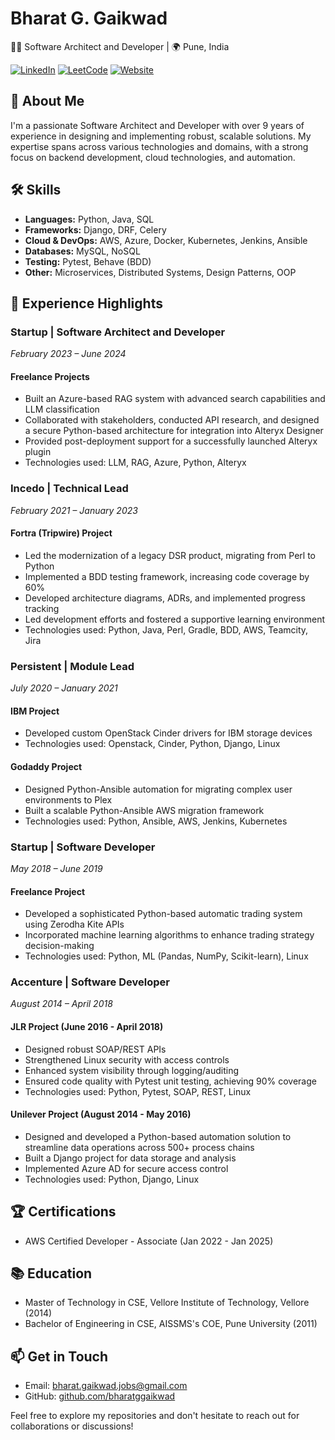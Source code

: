 # Bharat G. Gaikwad

👨‍💻 Software Architect and Developer | 🌍 Pune, India

[![LinkedIn](https://img.shields.io/badge/LinkedIn-Connect-blue)](https://www.linkedin.com/in/bharatgaikwad)
[![LeetCode](https://img.shields.io/badge/LeetCode-Profile-orange)](https://leetcode.com/u/bharatgaikwad)
[![Website](https://img.shields.io/badge/Website-Visit-green)](https://greatbharat.in)

## 👋 About Me

I'm a passionate Software Architect and Developer with over 9 years of experience in designing and implementing robust, scalable solutions. My expertise spans across various technologies and domains, with a strong focus on backend development, cloud technologies, and automation.

## 🛠️ Skills

- **Languages:** Python, Java, SQL
- **Frameworks:** Django, DRF, Celery
- **Cloud & DevOps:** AWS, Azure, Docker, Kubernetes, Jenkins, Ansible
- **Databases:** MySQL, NoSQL
- **Testing:** Pytest, Behave (BDD)
- **Other:** Microservices, Distributed Systems, Design Patterns, OOP

## 🚀 Experience Highlights

### Startup | Software Architect and Developer
*February 2023 – June 2024*

#### Freelance Projects
- Built an Azure-based RAG system with advanced search capabilities and LLM classification
- Collaborated with stakeholders, conducted API research, and designed a secure Python-based architecture for integration into Alteryx Designer
- Provided post-deployment support for a successfully launched Alteryx plugin
- Technologies used: LLM, RAG, Azure, Python, Alteryx

### Incedo | Technical Lead
*February 2021 – January 2023*

#### Fortra (Tripwire) Project
- Led the modernization of a legacy DSR product, migrating from Perl to Python
- Implemented a BDD testing framework, increasing code coverage by 60%
- Developed architecture diagrams, ADRs, and implemented progress tracking
- Led development efforts and fostered a supportive learning environment
- Technologies used: Python, Java, Perl, Gradle, BDD, AWS, Teamcity, Jira

### Persistent | Module Lead
*July 2020 – January 2021*

#### IBM Project
- Developed custom OpenStack Cinder drivers for IBM storage devices
- Technologies used: Openstack, Cinder, Python, Django, Linux

#### Godaddy Project
- Designed Python-Ansible automation for migrating complex user environments to Plex
- Built a scalable Python-Ansible AWS migration framework
- Technologies used: Python, Ansible, AWS, Jenkins, Kubernetes

### Startup | Software Developer
*May 2018 – June 2019*

#### Freelance Project
- Developed a sophisticated Python-based automatic trading system using Zerodha Kite APIs
- Incorporated machine learning algorithms to enhance trading strategy decision-making
- Technologies used: Python, ML (Pandas, NumPy, Scikit-learn), Linux

### Accenture | Software Developer
*August 2014 – April 2018*

#### JLR Project (June 2016 - April 2018)
- Designed robust SOAP/REST APIs
- Strengthened Linux security with access controls
- Enhanced system visibility through logging/auditing
- Ensured code quality with Pytest unit testing, achieving 90% coverage
- Technologies used: Python, Pytest, SOAP, REST, Linux

#### Unilever Project (August 2014 - May 2016)
- Designed and developed a Python-based automation solution to streamline data operations across 500+ process chains
- Built a Django project for data storage and analysis
- Implemented Azure AD for secure access control
- Technologies used: Python, Django, Linux

## 🏆 Certifications

- AWS Certified Developer - Associate (Jan 2022 - Jan 2025)

## 📚 Education

- Master of Technology in CSE, Vellore Institute of Technology, Vellore (2014)
- Bachelor of Engineering in CSE, AISSMS's COE, Pune University (2011)

## 📫 Get in Touch

- Email: bharat.gaikwad.jobs@gmail.com
- GitHub: [github.com/bharatggaikwad](https://github.com/bharatggaikwad)

Feel free to explore my repositories and don't hesitate to reach out for collaborations or discussions!
